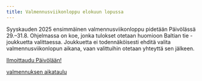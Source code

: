 ```yaml
---
title: Valmennusviikonloppu elokuun lopussa
---
```


Syyskauden 2025 ensimmäinen valmennusviikonloppu pidetään Päivölässä 29.&ndash;31.8.
Ohjelmassa on koe, jonka tulokset otetaan huomioon Baltian tie -joukkuetta valittaessa.
Joukkuetta ei todennäköisesti ehditä valita valmennusviikonlopun aikana, vaan
valittuihin otetaan yhteyttä sen jälkeen.

[Ilmoittaudu Päivölään!](https://paivola.fi/kurssit/matematiikkakilpailuvalmennus-2025-vk35)

<a href="/aikataulu/">valmennuksen aikataulu</a>
